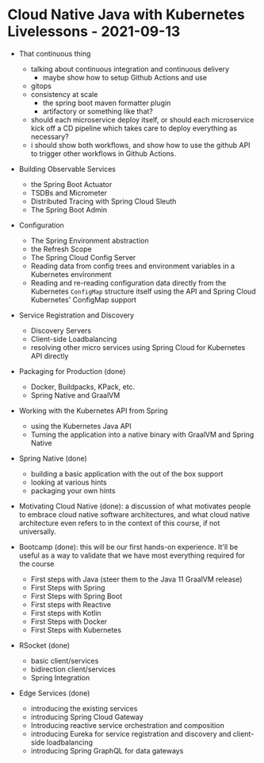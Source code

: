 # Cloud Native Java with Kubernetes Livelessons  - 2021-09-13 





* That continuous thing 
	* talking about continuous integration and continuous delivery 
		* maybe show how to setup Github Actions and use 
	* gitops 
	* consistency at scale 
		* the spring boot maven formatter plugin
		* artifactory or something like that?
	* should each microservice deploy itself, or should each microservice kick off a CD pipeline which takes care to deploy everything as necessary? 
	* i should show both workflows, and show how to use the github API to trigger other workflows in Github Actions. 

* Building Observable Services 
	* the Spring Boot Actuator 
	* TSDBs and Micrometer
	* Distributed Tracing with Spring Cloud Sleuth 
	* The Spring Boot Admin 

* Configuration 
	* The Spring Environment abstraction 
	* the Refresh Scope
	* The Spring Cloud Config Server
	* Reading data from config trees and environment variables in a Kubernetes environment 
	* Reading and re-reading configuration data directly from the Kubernetes `ConfigMap` structure itself using the API and Spring Cloud Kubernetes' ConfigMap support

* Service Registration and Discovery 
	* Discovery Servers 
	* Client-side Loadbalancing 
	* resolving other micro services using Spring Cloud for Kubernetes API directly

* Packaging for Production (done)
	* Docker, Buildpacks, KPack, etc.
	* Spring Native and GraalVM 


* Working with the Kubernetes API from Spring 
	* using the Kubernetes Java API 
	* Turning the application into a native binary with GraalVM and Spring Native 

* Spring Native (done)
	* building a basic application with the out of the box support
	* looking at various hints 
	* packaging your own hints 


* Motivating Cloud Native (done): a discussion of what motivates people to embrace cloud native software architectures, and what cloud native architecture even refers to in the context of this course, if not universally. 

* Bootcamp (done): this will be our first hands-on experience. It'll be useful as a way to validate that we have most everything required for the course
	* First steps with Java (steer them to the Java 11 GraalVM release)
	* First Steps with Spring 
	* First Steps with Spring Boot
	* First steps with Reactive
	* First steps with Kotlin 
	* First Steps with Docker 
	* First Steps with Kubernetes 

* RSocket (done)
	* basic client/services
	* bidirection client/services 
	* Spring Integration 

* Edge Services  (done)
	* introducing the existing services 
	* introducing Spring Cloud Gateway
	* Introducing reactive service orchestration and composition
	* introducing Eureka for service registration and discovery and client-side loadbalancing
	* introducing Spring GraphQL for data gateways

